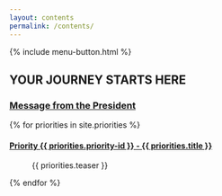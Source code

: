 ```yaml
---
layout: contents
permalink: /contents/
---
```


<div class="section-contents section-light">
	{% include menu-button.html %}
	<div class="inner-wrapper">
		<h2 class="contents__title">YOUR JOURNEY STARTS HERE</h2>
		<a href="{{ site.url }}/message" class="contents__subtitle"><h3 class="contents__subtitle__text">Message from the President</h3></a>
		<div class="priority">
		{% for priorities in site.priorities %}
			<section class="priority-list">
			<dl>
				<dt class="priority-list__term">
					<a class="priority-list__name" href="{{site.url}}/{{priorities.url }}"><h4 class="priority-list__name__text">Priority {{ priorities.priority-id }} - {{ priorities.title }}</h4></a>
				</dt>
				<dd class="priority-list__description">{{ priorities.teaser }}</dd>
			</dl>
			</section>
		{% endfor %}
		</div>
	</div>
</div>

